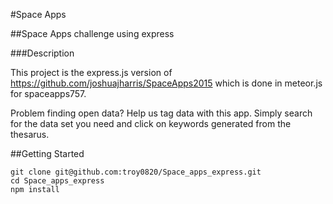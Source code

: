 #Space Apps 

##Space Apps challenge using express

###Description

This project is the express.js version of https://github.com/joshuajharris/SpaceApps2015
which is done in meteor.js for spaceapps757.  

Problem finding open data?  Help us tag data with this app.  Simply search for the data set you need and click on keywords generated from the thesarus.

##Getting Started   
```
git clone git@github.com:troy0820/Space_apps_express.git
cd Space_apps_express
npm install
```
